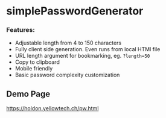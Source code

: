 # simplePasswordGenerator
### Features:
* Adjustable length from 4 to 150 characters
* Fully client side generation. Even runs from local HTMl file
* URL length argument for bookmarking, eg. `?length=50`
* Copy to clipboard
* Mobile friendly
* Basic password complexity customization

## Demo Page
https://holdon.yellowtech.ch/pw.html
